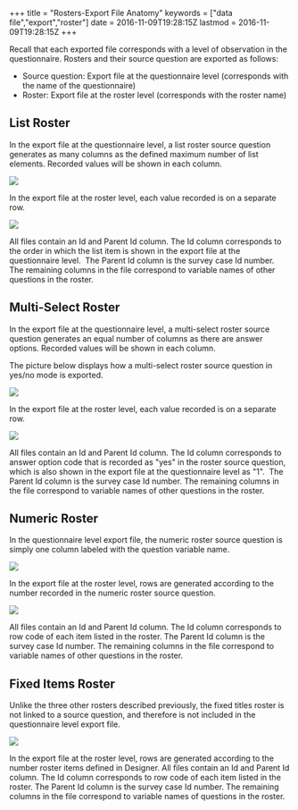 +++
title = "Rosters-Export File Anatomy"
keywords = ["data file","export","roster"]
date = 2016-11-09T19:28:15Z
lastmod = 2016-11-09T19:28:15Z
+++

Recall that each exported file corresponds with a level of observation
in the questionnaire. Rosters and their source question are exported as
follows:

-   Source question: Export file at the questionnaire level (corresponds
    with the name of the questionnaire)
-   Roster: Export file at the roster level (corresponds with the roster
    name)

 List Roster
------------

In the export file at the questionnaire level, a list roster source
question generates as many columns as the defined maximum number of list
elements. Recorded values will be shown in each column.  
  
![](/images/713157.png)  
  
In the export file at the roster level, each value recorded is on a
separate row.  
  
![](/images/713165.png)  
  
All files contain an Id and Parent Id column. The Id column corresponds
to the order in which the list item is shown in the export file at the
questionnaire level.  The Parent Id column is the survey case Id number.
The remaining columns in the file correspond to variable names of other
questions in the roster.

 Multi-Select Roster
--------------------

In the export file at the questionnaire level, a multi-select roster
source question generates an equal number of columns as there are answer
options. Recorded values will be shown in each column.  
  
The picture below displays how a multi-select roster source question in
yes/no mode is exported.  
  
![](/images/713158.png)  
  
In the export file at the roster level, each value recorded is on a
separate row.  
  
![](/images/713178.png)  
  
All files contain an Id and Parent Id column. The Id column corresponds
to answer option code that is recorded as "yes" in the roster source
question, which is also shown in the export file at the questionnaire
level as "1".  The Parent Id column is the survey case Id number. The
remaining columns in the file correspond to variable names of other
questions in the roster.

 Numeric Roster
---------------

In the questionnaire level export file, the numeric roster source
question is simply one column labeled with the question variable name.
   
  
![](/images/713160.png)  
  
In the export file at the roster level, rows are generated according to
the number recorded in the numeric roster source question.  
  
![](/images/713172.png)  
  
All files contain an Id and Parent Id column. The Id column corresponds
to row code of each item listed in the roster. The Parent Id column is
the survey case Id number. The remaining columns in the file correspond
to variable names of other questions in the roster.

Fixed Items Roster
------------------

Unlike the three other rosters described previously, the fixed titles
roster is not linked to a source question, and therefore is not included
in the questionnaire level export file.   
  
![](/images/713181.png)  
  
In the export file at the roster level, rows are generated according to
the number roster items defined in Designer. All files contain an Id and
Parent Id column. The Id column corresponds to row code of each item
listed in the roster. The Parent Id column is the survey case Id number.
The remaining columns in the file correspond to variable names of
questions in the roster.
